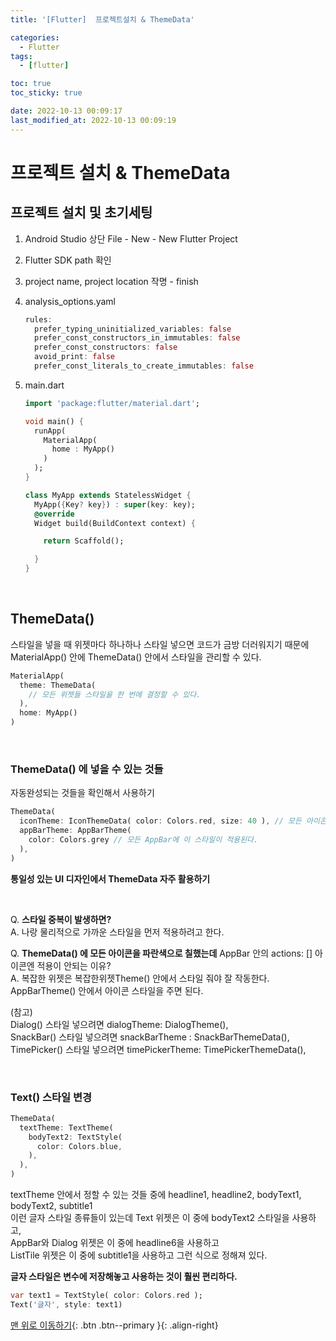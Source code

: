 ```yaml
---
title: '[Flutter]  프로젝트설치 & ThemeData'

categories:
  - Flutter
tags:
  - [flutter]

toc: true
toc_sticky: true

date: 2022-10-13 00:09:17
last_modified_at: 2022-10-13 00:09:19
---
```


# 프로젝트 설치 & ThemeData

## 프로젝트 설치 및 초기세팅

1. Android Studio 상단 File - New - New Flutter Project
2. Flutter SDK path 확인
3. project name, project location 작명 - finish
4. analysis_options.yaml
   ```dart
   rules:
     prefer_typing_uninitialized_variables: false
     prefer_const_constructors_in_immutables: false
     prefer_const_constructors: false
     avoid_print: false
     prefer_const_literals_to_create_immutables: false
   ```
5. main.dart

   ```dart
   import 'package:flutter/material.dart';

   void main() {
     runApp(
       MaterialApp(
         home : MyApp()
       )
     );
   }

   class MyApp extends StatelessWidget {
     MyApp({Key? key}) : super(key: key);
     @override
     Widget build(BuildContext context) {

       return Scaffold();

     }
   }
   ```

<br>

## ThemeData()

스타일을 넣을 때 위젯마다 하나하나 스타일 넣으면 코드가 금방 더러워지기 때문에 MaterialApp() 안에 ThemeData() 안에서 스타일을 관리할 수 있다.

```dart
MaterialApp(
  theme: ThemeData(
    // 모든 위젯들 스타일을 한 번에 결정할 수 있다.
  ),
  home: MyApp()
)
```

<br>

### ThemeData() 에 넣을 수 있는 것들

자동완성되는 것들을 확인해서 사용하기

```dart
ThemeData(
  iconTheme: IconThemeData( color: Colors.red, size: 40 ), // 모든 아이콘들에 이 스타일이 적용된다.
  appBarTheme: AppBarTheme(
    color: Colors.grey // 모든 AppBar에 이 스타일이 적용된다.
  ),
)
```

**통일성 있는 UI 디자인에서 ThemeData 자주 활용하기**

<br>

Q. **스타일 중복이 발생하면?**<br>
A. 나랑 물리적으로 가까운 스타일을 먼저 적용하려고 한다.

Q. **ThemeData() 에 모든 아이콘을 파란색으로 칠했는데** AppBar 안의 actions: [] 아이콘엔 적용이 안되는 이유?<br>
A. 복잡한 위젯은 복잡한위젯Theme() 안에서 스타일 줘야 잘 작동한다. AppBarTheme() 안에서 아이콘 스타일을 주면 된다.

(참고)<br>
Dialog() 스타일 넣으려면 dialogTheme: DialogTheme(), <br>
SnackBar() 스타일 넣으려면 snackBarTheme : SnackBarThemeData(), <br>
TimePicker() 스타일 넣으려면 timePickerTheme: TimePickerThemeData(),

<br>

### Text() 스타일 변경

```dart
ThemeData(
  textTheme: TextTheme(
    bodyText2: TextStyle(
      color: Colors.blue,
    ),
  ),
)
```

textTheme 안에서 정할 수 있는 것들 중에 headline1, headline2, bodyText1, bodyText2, subtitle1 <br>
이런 글자 스타일 종류들이 있는데 Text 위젯은 이 중에 bodyText2 스타일을 사용하고, <br>
AppBar와 Dialog 위젯은 이 중에 headline6을 사용하고 <br>
ListTile 위젯은 이 중에 subtitle1을 사용하고 그런 식으로 정해져 있다.

**글자 스타일은 변수에 저장해놓고 사용하는 것이 훨씬 편리하다.**

```dart
var text1 = TextStyle( color: Colors.red );
Text('글자', style: text1)
```

[맨 위로 이동하기](#){: .btn .btn--primary }{: .align-right}
